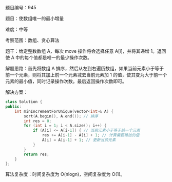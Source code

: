 题目编号：945

题目：使数组唯一的最小增量

难度：中等

考察范围：数组、贪心算法

题干：给定整数数组 A，每次 move 操作将会选择任意 A[i]，并将其递增 1。返回使 A 中的每个值都是唯一的最少操作次数。

解题思路：首先将数组 A 排序，然后从左到右遍历数组，如果当前元素小于等于前一个元素，则将其加上前一个元素减去当前元素加 1 的值，使其变为大于前一个元素的最小值，同时记录操作次数。最后返回操作次数即可。

解决方案：

```cpp
class Solution {
public:
    int minIncrementForUnique(vector<int>& A) {
        sort(A.begin(), A.end()); // 排序
        int res = 0;
        for (int i = 1; i < A.size(); i++) {
            if (A[i] <= A[i-1]) { // 当前元素小于等于前一个元素
                res += A[i-1] - A[i] + 1; // 计算需要增加的值
                A[i] = A[i-1] + 1; // 更新当前元素
            }
        }
        return res;
    }
};
```

算法复杂度：时间复杂度为 O(nlogn)，空间复杂度为 O(1)。